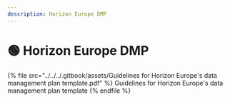 ```yaml
---
description: Horizon Europe DMP
---
```


# 🟢 Horizon Europe DMP

{% file src="../../../.gitbook/assets/Guidelines for Horizon Europe's data management plan template.pdf" %}
Guidelines for Horizon Europe's data management plan template
{% endfile %}
